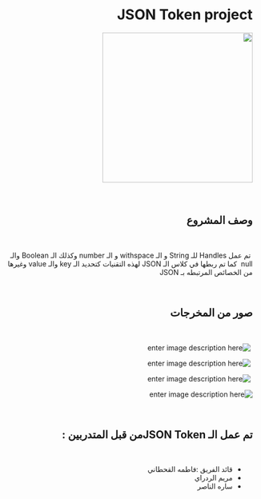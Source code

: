 <div  dir="rtl">
​
  
​
# JSON Token project
​
<img  src="https://upload.wikimedia.org/wikipedia/commons/thumb/c/c9/JSON_vector_logo.svg/1200px-JSON_vector_logo.svg.png"  width="300"  height="300">
​
  
​
## وصف المشروع
​
  
  
​
تم عمل Handles للـ String و الـ withspace و الـ number وكذلك الـ Boolean والـ null
​
كما تم ربطها في كلاس الـ JSON لهذه التقنيات كتحديد الـ key والـ value وغيرها من الخصائص المرتبطه بـ JSON
​
  
​
## صور من المخرجات
​
  
​
![enter image description here](https://d.top4top.io/p_1940ah74q1.jpg)
​
  
​
![enter image description here](https://f.top4top.io/p_19404nrvd1.jpg)
​
  
​
![enter image description here](https://k.top4top.io/p_1940ghh591.jpg)
​
  
![enter image description here](https://l.top4top.io/p_19409hk5f1.jpg)
  
​
## تم عمل الـ JSON Tokenمن قبل المتدربين :
​
- قائد الفريق :فاطمه القحطاني 
​
- مريم الردراي
​
- ساره الناصر
​
</div>
